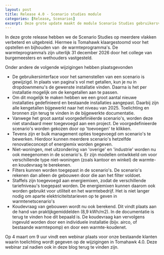 ```yaml
---
layout: post
title: Release 4.0 - Scenario studies module
categories: [Release, Scenarios]
excerpt: Deze grote update maakt de module Scenario Studies gebruikersvriendelijker en voegt meerdere nieuwe features toe.
---
```


In deze grote release hebben we de Scenario Studies op meerdere vlakken verbeterd en uitgebreid. Hiermee is Tomahawk klaargestoomd voor het opstellen en bijhouden van  de warmteprogramma's. De warmteprogramma’s zijn uiterlijk 31 december 2026 door het college van burgemeesters en wethouders vastgesteld.  

Onder andere de volgende wijzigingen hebben plaatsgevonden

* De gebruikersinterface voor het samenstellen van een scenario is gewijzigd. In plaats van pagina's vol met getallen, kun je nu in dropdownmenu's de gewenste installatie vinden. Daarna is het per installatie mogelijk om de kengetallen aan te passen.
* Om dit mogelijk te maken hebben we een groot aantal nieuwe installaties gedefinieerd en bestaande installaties aangepast. Daarbij zijn alle kengetallen bijgewerkt naar het niveau van 2025. Toelichting en bronnen zijn terug te vinden in de bijgewerkte documentatie.
* Vanwege het groot aantal voorgedefiniëerde scenario's, worden deze niet standaard meer toegevoegd aan een project. De voorgedefinieerde scenario's worden gekozen door op 'toevoegen' te klikken.
* Tevens zijn er bulk management opties toegevoegd om scenario's te bewerken. Hierdoor kunnen meerdere scenario's hetzelfde renovatieconcept of energiemix worden gegeven.
* Niet-woningen, met uitzondering van 'overige' en 'industrie' worden nu ook meegenomen in de scenario's. Er zijn modellen ontwikkeld om voor verschillende type niet-woningen (zoals kantoor en winkel) de warmte- en koudevraag te berekenen.
* Filters kunnen worden toegepast in de scenario's. De scenario's rekenen dan alleen de gebouwen door die aan het filter voldoet.
* Staffels zijn toegevoegd aan energiemixen, zodat de verschillende tariefniveau's toegepast worden. De energiemixen kunnen daarom ook worden gebruikt voor utiliteit en het warmtebedrijf. Het is niet langer nodig om aparte elektriciteitstarieven op te geven in warmtenetscenario's
* Koudevraag van gebouwen wordt nu ook berekend. Dit vindt plaats aan de hand van praktijkgemiddelden (8,9 kWh/m2). In de documentatie is terug te vinden hoe dit bepaald is. De koudevraag kan vervolgens ingevuld worden door een individuele installatie (bijv. airco, of bestaande warmtepomp) en door een warmte-koudenet.

Op 4 maart om 9 uur vindt een webinar plaats voor onze bestaande klanten waarin toelichting wordt gegeven op de wijzigingen in Tomahawk 4.0. Deze webinar zal nadien ook in deze blog terug te vinden zijn.